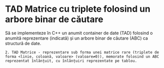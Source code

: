 # TAD Matrice cu triplete folosind un arbore binar de căutare

Să se implementeze în C++ un anumit container de date (TAD) folosind o anumită
reprezentare (indicată) și un arbore binar de căutare (ABC) ca structură de date.

    2. TAD Matrice - reprezentare sub forma unei matrice rare (triplete de forma <linie, coloană, valoare> (valoare≠0)), memorate folosind un ABC reprezentat înlănțuit, cu înlănțuiri reprezentate pe tablou.
